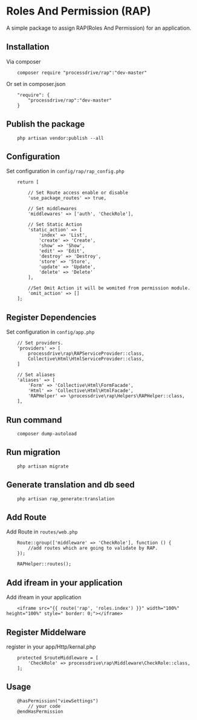 # Roles And Permission (RAP)

A simple package to assign RAP(Roles And Permission) for an application.

## Installation

Via composer
```
    composer require "processdrive/rap":"dev-master"
```
Or set in composer.json
```
    "require": {
        "processdrive/rap":"dev-master"
    }
```

## Publish the package

```
    php artisan vendor:publish --all
```


## Configuration

Set configuration in `config/rap/rap_config.php`

```
    return [
        
        // Set Route access enable or disable
        'use_package_routes' => true,

        // Set middlewares
        'middlewares' => ['auth', 'CheckRole'],

        // Set Static Action
        'static_action' => [
            'index' => 'List', 
            'create' => 'Create', 
            'show' => 'Show', 
            'edit' => 'Edit', 
            'destroy' => 'Destroy', 
            'store' => 'Store', 
            'update' => 'Update', 
            'delete' => 'Delete'
        ],

        //Set Omit Action it will be womited from permission module.
        'omit_action' => []
    ];
```

## Register Dependencies

Set configuration in `config/app.php`

```    
    // Set providers.
    'providers' => [
        processdrive\rap\RAPServiceProvider::class,
        Collective\Html\HtmlServiceProvider::class,
    ]

    // Set aliases
    'aliases' => [
        'Form' => 'Collective\Html\FormFacade',
        'Html' => 'Collective\Html\HtmlFacade',
        'RAPHelper' => \processdrive\rap\Helpers\RAPHelper::class,
    ],
```

## Run command

``` 
    composer dump-autoload
```

## Run migration

```
    php artisan migrate
```

## Generate translation and db seed

```
    php artisan rap_generate:translation
```

## Add Route

Add Route in `routes/web.php`
    
```
    Route::group(['middleware' => 'CheckRole'], function () {
        //add routes which are going to validate by RAP.
    });

    RAPHelper::routes();
```

## Add ifream in your application

Add ifream in your application

```
    <iframe src="{{ route('rap', 'roles.index') }}" width="100%" height="100%" style=" border: 0;"></iframe>
```

## Register Middelware

register in your app/Http/kernal.php

```
    protected $routeMiddleware = [
        'CheckRole' => processdrive\rap\Middleware\CheckRole::class,
    ];     
```
## Usage

```
    @hasPermission("viewSettings")
        // your code
    @endHasPermission
```

    